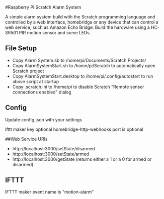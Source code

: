 #Raspberry Pi Scratch Alarm System

A simple alarm system build with the Scratch programming language and controlled by a web interface, homebridge or any device that can control a web service, such as Amazon Echo Bridge.  Build the hardware using a HC-SR501 PIR motion sensor and some LEDs.

## File Setup
* Copy Alarm System.sb to /home/pi/Documents/Scratch Projects/
* Copy AlarmSystemStart.sh to /home/pi/Scratch to automatically open Scratch project
* Copy AlarmSystemStart.desktop to /home/pi/.config/autostart to run above script at startup
* Copy .scratch.ini to /home/pi to disable Scratch "Remote sensor connections enabled" dialog

## Config
Update config.json with your settings

ifttt maker key optional
homebridge-http-webhooks port is optional

##Web Service URIs

* http://localhost:3000/setState/disarmed
* http://localhost:3000/setState/armed
* http://localhost:3000/getState (returns either a 1 or a 0 for armed or disarmed)

## IFTTT
IFTTT maker event name is "motion-alarm"